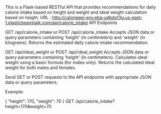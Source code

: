 This is a Flask-based RESTful API that provides recommendations for daily calorie intake based on height and weight and ideal weight calculation based on height.
URL : http://calorieapi-env.eba-udbdxf3g.us-east-1.elasticbeanstalk.com/api/calorie_intake
API Endpoints

GET /api/calorie_intake or POST /api/calorie_intake
Accepts JSON data or query parameters containing 'height' (in centimeters) and 'weight' (in kilograms).
Returns the estimated daily calorie intake recommendation.


GET /api/ideal_weight or POST /api/ideal_weight
Accepts JSON data or query parameters containing 'height' (in centimeters).
Calculates ideal weight using a basic formula (for males only).
Returns the calculated ideal weight for both males and females.

Send GET or POST requests to the API endpoints with appropriate JSON data or query parameters.

Example:

{
  "height": 170,
  "weight": 70
}
GET /api/calorie_intake?height=170&weight=70
